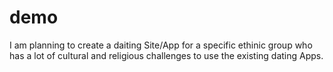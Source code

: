 # demo

I am planning to create a daiting Site/App for a specific ethinic group who has a lot of cultural and religious challenges to use the existing dating Apps.
